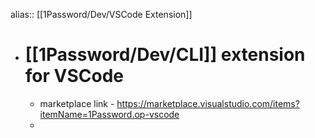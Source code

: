 alias:: [[1Password/Dev/VSCode Extension]]

- # [[1Password/Dev/CLI]] extension for VSCode
	- marketplace link - https://marketplace.visualstudio.com/items?itemName=1Password.op-vscode
	-